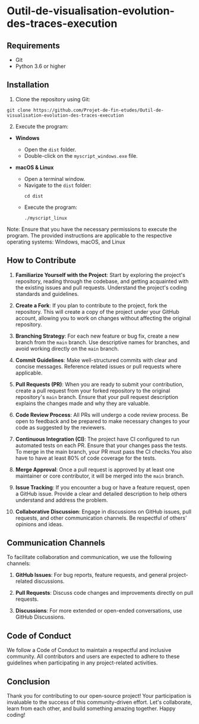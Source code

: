 # Outil-de-visualisation-evolution-des-traces-execution

## Requirements

- Git
- Python 3.6 or higher

## Installation

1. Clone the repository using Git:

```shell
git clone https://github.com/Projet-de-fin-etudes/Outil-de-visualisation-evolution-des-traces-execution
```

2. Execute the program:

- **Windows**
  - Open the `dist` folder.
  - Double-click on the `myscript_windows.exe` file.

- **macOS & Linux**
  - Open a terminal window.
  - Navigate to the `dist` folder:
    ```shell
    cd dist
    ```
  - Execute the program:
    ```shell
    ./myscript_linux
    ```

Note: Ensure that you have the necessary permissions to execute the program. The provided instructions are applicable to the respective operating systems: Windows, macOS, and Linux

## How to Contribute

1. **Familiarize Yourself with the Project**: Start by exploring the project's repository, reading through the codebase, and getting acquainted with the existing issues and pull requests. Understand the project's coding standards and guidelines.

2. **Create a Fork**: If you plan to contribute to the project, fork the repository. This will create a copy of the project under your GitHub account, allowing you to work on changes without affecting the original repository.

3. **Branching Strategy**: For each new feature or bug fix, create a new branch from the `main` branch. Use descriptive names for branches, and avoid working directly on the `main` branch.

4. **Commit Guidelines**: Make well-structured commits with clear and concise messages. Reference related issues or pull requests where applicable.

5. **Pull Requests (PR)**: When you are ready to submit your contribution, create a pull request from your forked repository to the original repository's `main` branch. Ensure that your pull request description explains the changes made and why they are valuable.

6. **Code Review Process**: All PRs will undergo a code review process. Be open to feedback and be prepared to make necessary changes to your code as suggested by the reviewers.

7. **Continuous Integration (CI)**: The project have CI configured to run automated tests on each PR. Ensure that your changes pass the tests. To merge in the main branch, your PR must pass the CI checks.You also have to have at least 80% of code coverage for the tests.

8. **Merge Approval**: Once a pull request is approved by at least one maintainer or core contributor, it will be merged into the `main` branch.

9. **Issue Tracking**: If you encounter a bug or have a feature request, open a GitHub issue. Provide a clear and detailed description to help others understand and address the problem.

10. **Collaborative Discussion**: Engage in discussions on GitHub issues, pull requests, and other communication channels. Be respectful of others' opinions and ideas.

## Communication Channels

To facilitate collaboration and communication, we use the following channels:

1. **GitHub Issues**: For bug reports, feature requests, and general project-related discussions.

2. **Pull Requests**: Discuss code changes and improvements directly on pull requests.

3. **Discussions**: For more extended or open-ended conversations, use GitHub Discussions.

## Code of Conduct

We follow a Code of Conduct to maintain a respectful and inclusive community. All contributors and users are expected to adhere to these guidelines when participating in any project-related activities.

## Conclusion

Thank you for contributing to our open-source project! Your participation is invaluable to the success of this community-driven effort. Let's collaborate, learn from each other, and build something amazing together. Happy coding!